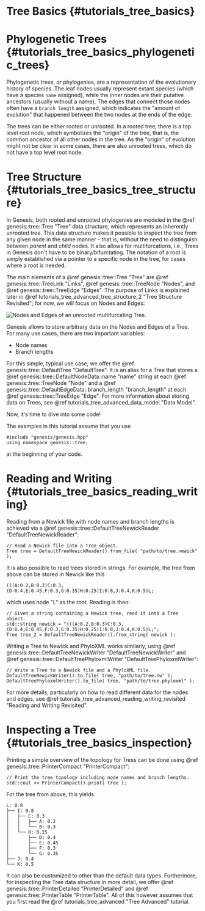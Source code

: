 Tree Basics {#tutorials_tree_basics}
===========

# Phylogenetic Trees {#tutorials_tree_basics_phylogenetic_trees}

Phylogenetic trees, or phylogenies, are a representation of the evolutionary history of species.
The leaf nodes usually represent extant species (which have a species `name` assigned), while the
inner nodes are their putative ancestors (usually without a name).
The edges that connect those nodes often have a `branch length` assigned, which indicates the
"amount of evolution" that happened between the two nodes at the ends of the edge.

The trees can be either rooted or unrooted. In a rooted tree, there is a top level root node, which
symbolizes the "origin" of the tree, that is, the common ancestor of all other nodes in the tree.
As the "origin" of evolution might not be clear in some cases, there are also unrooted trees,
which do not have a top level root node.

# Tree Structure {#tutorials_tree_basics_tree_structure}

In Genesis, both rooted and unrooted phylogenies are modeled in the @ref genesis::tree::Tree "Tree"
data structure, which represents an inherently unrooted tree. This data structure makes it possible
to inspect the tree from any given node in the same manner - that is, without the need to
distinguish between *parent* and *child* nodes. It also allows for multifurcations, i.e., Trees in
Genesis don't have to be binary/bifurctating. The notation of a root is simply established via a
pointer to a specific node in the tree, for cases where a root is needed.

The main elements of a @ref genesis::tree::Tree "Tree" are @ref genesis::tree::TreeLink "Links",
@ref genesis::tree::TreeNode "Nodes", and @ref genesis::tree::TreeEdge "Edges".
The purpose of Links is explained later in
@ref tutorials_tree_advanced_tree_structure_2 "Tree Structure Revisited"; for now, we will focus on
Nodes and Edges:

![Nodes and Edges of an unrooted multifurcating Tree.](tree/nodes_and_edges.png)

Genesis allows to store arbitrary data on the Nodes and Edges of a Tree. For many use cases, there
are two important variables:

 * Node names
 * Branch lengths

For this simple, typical use case, we offer the @ref genesis::tree::DefaultTree "DefaultTree".
It is an alias for a Tree that stores a @ref genesis::tree::DefaultNodeData::name "name" string
at each @ref genesis::tree::TreeNode "Node" and a @ref genesis::tree::DefaultEdgeData::branch_length
"branch_length" at each @ref genesis::tree::TreeEdge "Edge". For more information about storing
data on Trees, see @ref tutorials_tree_advanced_data_model "Data Model".

Now, it's time to dive into some code!

The examples in this tutorial assume that you use

~~~{.cpp}
#include "genesis/genesis.hpp"
using namespace genesis::tree;
~~~

at the beginning of your code.

# Reading and Writing {#tutorials_tree_basics_reading_writing}

Reading from a Newick file with node names and branch lengths is achieved via a
@ref genesis::tree::DefaultTreeNewickReader "DefaultTreeNewickReader":

~~~{.cpp}
// Read a Newick file into a Tree object.
Tree tree = DefaultTreeNewickReader().from_file( "path/to/tree.newick" );
~~~

It is also possible to read trees stored in strings. For example, the tree from above can be stored
in Newick like this

    (((A:0.2,B:0.3)C:0.3,(D:0.4,E:0.45,F:0.3,G:0.35)H:0.25)I:0.8,J:0.4,K:0.5)L;

which uses node "L" as the root. Reading is then:

~~~{.cpp}
// Given a string containing a Newick tree, read it into a Tree object.
std::string newick = "(((A:0.2,B:0.3)C:0.3,(D:0.4,E:0.45,F:0.3,G:0.35)H:0.25)I:0.8,J:0.4,K:0.5)L;";
Tree tree_2 = DefaultTreeNewickReader().from_string( newick );
~~~

Writing a Tree to Newick and PhyloXML works similarly, using
@ref genesis::tree::DefaultTreeNewickWriter "DefaultTreeNewickWriter" and
@ref genesis::tree::DefaultTreePhyloxmlWriter "DefaultTreePhyloxmlWriter":

~~~{.cpp}
// Write a Tree to a Newick file and a PhyloXML file.
DefaultTreeNewickWriter().to_file( tree, "path/to/tree.nw" );
DefaultTreePhyloxmlWriter().to_file( tree, "path/to/tree.phyloxml" );
~~~

For more details, particularly on how to read different data for the nodes and edges, see
@ref tutorials_tree_advanced_reading_writing_revisited "Reading and Writing Revisited".

# Inspecting a Tree {#tutorials_tree_basics_inspection}

Printing a simple overview of the topology for Tress can be done using
@ref genesis::tree::PrinterCompact "PrinterCompact":

~~~{.cpp}
// Print the tree topology including node names and branch lengths.
std::cout << PrinterCompact().print( tree );
~~~

For the tree from above, this yields

    L: 0.8
    ├── I: 0.8
    │   ├── C: 0.3
    │   │   ├── A: 0.2
    │   │   └── B: 0.3
    │   └── H: 0.25
    │       ├── D: 0.4
    │       ├── E: 0.45
    │       ├── F: 0.3
    │       └── G: 0.35
    ├── J: 0.4
    └── K: 0.5

It can also be customized to other than the default data types.
Furthermore, for inspecting the Tree data structure in more detail, we offer
@ref genesis::tree::PrinterDetailed "PrinterDetailed"  and
@ref genesis::tree::PrinterTable "PrinterTable". All of this however assumes that you first
read the @ref tutorials_tree_advanced "Tree Advanced" tutorial.

<!--

# node and edge iterators

for( auto& node : tree.nodes() ) {

}

# iterating / traversing

explain iterators etc
using links for specific directions of traversal
-->
